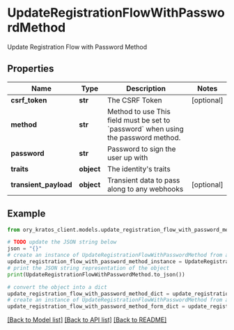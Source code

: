 # UpdateRegistrationFlowWithPasswordMethod

Update Registration Flow with Password Method

## Properties

Name | Type | Description | Notes
------------ | ------------- | ------------- | -------------
**csrf_token** | **str** | The CSRF Token | [optional] 
**method** | **str** | Method to use  This field must be set to &#x60;password&#x60; when using the password method. | 
**password** | **str** | Password to sign the user up with | 
**traits** | **object** | The identity&#39;s traits | 
**transient_payload** | **object** | Transient data to pass along to any webhooks | [optional] 

## Example

```python
from ory_kratos_client.models.update_registration_flow_with_password_method import UpdateRegistrationFlowWithPasswordMethod

# TODO update the JSON string below
json = "{}"
# create an instance of UpdateRegistrationFlowWithPasswordMethod from a JSON string
update_registration_flow_with_password_method_instance = UpdateRegistrationFlowWithPasswordMethod.from_json(json)
# print the JSON string representation of the object
print(UpdateRegistrationFlowWithPasswordMethod.to_json())

# convert the object into a dict
update_registration_flow_with_password_method_dict = update_registration_flow_with_password_method_instance.to_dict()
# create an instance of UpdateRegistrationFlowWithPasswordMethod from a dict
update_registration_flow_with_password_method_form_dict = update_registration_flow_with_password_method.from_dict(update_registration_flow_with_password_method_dict)
```
[[Back to Model list]](../README.md#documentation-for-models) [[Back to API list]](../README.md#documentation-for-api-endpoints) [[Back to README]](../README.md)


